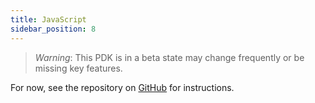 ```yaml
---
title: JavaScript
sidebar_position: 8
---
```


> *Warning*: This PDK is in a beta state may change frequently or be missing key features.

For now, see the repository on [GitHub](https://github.com/extism/js-pdk) for instructions.